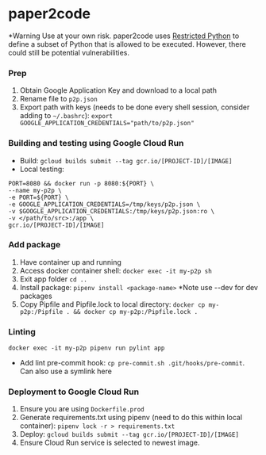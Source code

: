 # paper2code

*Warning
Use at your own risk. paper2code uses [Restricted Python](https://restrictedpython.readthedocs.io/en/latest/index.html) to define a subset of Python that is allowed to be executed. However, there could still be potential vulnerabilities.

### Prep
1. Obtain Google Application Key and download to a local path
2. Rename file to `p2p.json`
2. Export path with keys (needs to be done every shell session, consider adding to `~/.bashrc`): `export GOOGLE_APPLICATION_CREDENTIALS="path/to/p2p.json"`

### Building and testing using Google Cloud Run
- Build: `gcloud builds submit --tag gcr.io/[PROJECT-ID]/[IMAGE]`
- Local testing: 
```
PORT=8080 && docker run -p 8080:${PORT} \
--name my-p2p \
-e PORT=${PORT} \
-e GOOGLE_APPLICATION_CREDENTIALS=/tmp/keys/p2p.json \
-v $GOOGLE_APPLICATION_CREDENTIALS:/tmp/keys/p2p.json:ro \
-v </path/to/src>:/app \
gcr.io/[PROJECT-ID]/[IMAGE]
```

### Add package
1. Have container up and running
2. Access docker container shell: `docker exec -it my-p2p sh`
3. Exit app folder `cd ..`
3. Install package: `pipenv install <package-name>` *Note use --dev for dev packages
4. Copy Pipfile and Pipfile.lock to local directory: `docker cp my-p2p:/Pipfile . && docker cp my-p2p:/Pipfile.lock .`

### Linting
`docker exec -it my-p2p pipenv run pylint app`
- Add lint pre-commit hook: `cp pre-commit.sh .git/hooks/pre-commit`. Can also use a symlink here

### Deployment to Google Cloud Run
1. Ensure you are using `Dockerfile.prod`
2. Generate requirements.txt using pipenv (need to do this within local container): `pipenv lock -r > requirements.txt`
2. Deploy: `gcloud builds submit --tag gcr.io/[PROJECT-ID]/[IMAGE]`
3. Ensure Cloud Run service is selected to newest image.